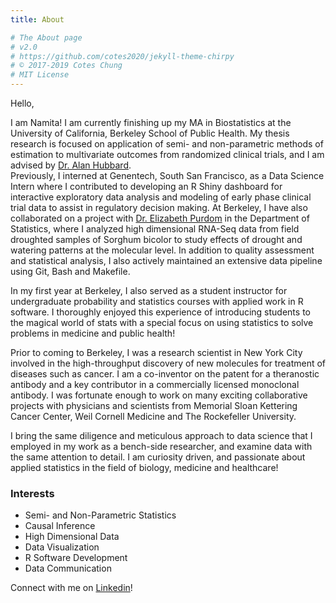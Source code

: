 ```yaml
---
title: About

# The About page
# v2.0
# https://github.com/cotes2020/jekyll-theme-chirpy
# © 2017-2019 Cotes Chung
# MIT License
---
```



Hello,  

I am Namita! I am currently finishing up my MA in Biostatistics at the University of California, Berkeley School of Public Health. My thesis research is focused on application of semi- and non-parametric methods of estimation to multivariate outcomes from randomized clinical trials, and I am advised by [Dr. Alan Hubbard](https://ahubb40.github.io/).     
Previously, I interned at Genentech, South San Francisco, as a Data Science Intern where I contributed to developing an R Shiny dashboard for interactive exploratory data analysis and modeling of early phase clinical trial data to assist in regulatory decision making. At Berkeley, I have also collaborated on a project with [Dr. Elizabeth Purdom](https://www.stat.berkeley.edu/~epurdom/index.html) in the Department of Statistics, where I analyzed high dimensional RNA-Seq data from field droughted samples of Sorghum bicolor to study effects of drought and watering patterns at the molecular level. In addition to quality assessment and statistical analysis, I also actively maintained an extensive data pipeline using Git, Bash and Makefile.   

In my first year at Berkeley, I also served as a student instructor for undergraduate probability and statistics courses with applied work in R software. I thoroughly enjoyed this experience of introducing students to the magical world of stats with a special focus on using statistics to solve problems in medicine and public health!   

Prior to coming to Berkeley, I was a research scientist in New York City involved in the high-throughput discovery of new molecules for treatment of diseases such as cancer. I am a co-inventor on the patent for a theranostic antibody and a key contributor in a commercially licensed monoclonal antibody. I was fortunate enough to work on many exciting collaborative projects with physicians and scientists from Memorial Sloan Kettering Cancer Center, Weil Cornell Medicine and The Rockefeller University.   

I bring the same diligence and meticulous approach to data science that I employed in my work as a bench-side researcher, and examine data with the same attention to detail. I am curiosity driven, and passionate about applied statistics in the field of biology, medicine and healthcare!

### Interests
* Semi- and Non-Parametric Statistics 
* Causal Inference 
* High Dimensional Data 
* Data Visualization 
* R Software Development 
* Data Communication 

Connect with me on [Linkedin](https://www.linkedin.com/in/namitatrikannad)!

